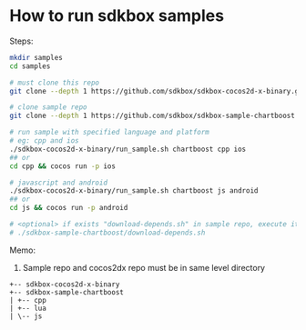
# How to run sdkbox samples

Steps:

~~~bash
mkdir samples
cd samples

# must clone this repo
git clone --depth 1 https://github.com/sdkbox/sdkbox-cocos2d-x-binary.git

# clone sample repo
git clone --depth 1 https://github.com/sdkbox/sdkbox-sample-chartboost.git

# run sample with specified language and platform
# eg: cpp and ios
./sdkbox-cocos2d-x-binary/run_sample.sh chartboost cpp ios
## or
cd cpp && cocos run -p ios

# javascript and android
./sdkbox-cocos2d-x-binary/run_sample.sh chartboost js android
## or
cd js && cocos run -p android

# <optional> if exists "download-depends.sh" in sample repo, execute it
# ./sdkbox-sample-chartboost/download-depends.sh

~~~

Memo:

1.  Sample repo and cocos2dx repo must be in same level directory

~~~
+-- sdkbox-cocos2d-x-binary
+-- sdkbox-sample-chartboost
| +-- cpp
| +-- lua
| \-- js
~~~
